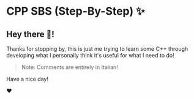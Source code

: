 # CPP SBS (Step-By-Step) ✨
## Hey there 👋!

Thanks for stopping by, this is just me trying to learn some C++ through developing what I personally think it's useful for what I need to do!

> Note: Comments are entirely in Italian!

Have a nice day!

❤